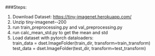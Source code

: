 ###Steps:
1. Download Dataset: https://tiny-imagenet.herokuapp.com/
2. Unzip tiny-imagenet--200
3. run train_preprocessing.py and val_preprocessing.py
4. run calc_mean_std.py to get the mean and std
5. Load dataset with pytorch dataloaders:         
        train_data = dset.ImageFolder(train_dir, transform=train_transform)
        test_data = dset.ImageFolder(test_dir, transform=test_transform)
        
